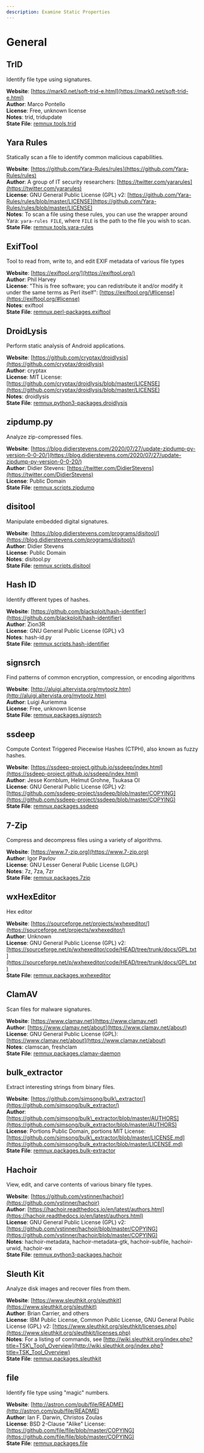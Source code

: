 ```yaml
---
description: Examine Static Properties
---
```


# General

## TrID

Identify file type using signatures.

**Website**: [https://mark0.net/soft-trid-e.html](https://mark0.net/soft-trid-e.html)  
**Author**: Marco Pontello  
**License**: Free, unknown license  
**Notes**: trid, tridupdate  
**State File**: [remnux.tools.trid](https://github.com/REMnux/salt-states/blob/master/remnux/tools/trid.sls)

## Yara Rules

Statically scan a file to identify common malicious capabilities.

**Website**: [https://github.com/Yara-Rules/rules](https://github.com/Yara-Rules/rules)  
**Author**: A group of IT security researchers: [https://twitter.com/yararules](https://twitter.com/yararules)  
**License**: GNU General Public License \(GPL\) v2: [https://github.com/Yara-Rules/rules/blob/master/LICENSE](https://github.com/Yara-Rules/rules/blob/master/LICENSE)  
**Notes**: To scan a file using these rules, you can use the wrapper around Yara: `yara-rules FILE`, where `FILE` is the path to the file you wish to scan.  
**State File**: [remnux.tools.yara-rules](https://github.com/REMnux/salt-states/blob/master/remnux/tools/yara-rules.sls)

## ExifTool

Tool to read from, write to, and edit EXIF metadata of various file types

**Website**: [https://exiftool.org/](https://exiftool.org/)  
**Author**: Phil Harvey  
**License**: "This is free software; you can redistribute it and/or modify it under the same terms as Perl itself": [https://exiftool.org/\#license](https://exiftool.org/#license)  
**Notes**: exiftool  
**State File**: [remnux.perl-packages.exiftool](https://github.com/REMnux/salt-states/blob/master/remnux/perl-packages/exiftool.sls)

## DroidLysis

Perform static analysis of Android applications.

**Website**: [https://github.com/cryptax/droidlysis](https://github.com/cryptax/droidlysis)  
**Author**: cryptax  
**License**: MIT License: [https://github.com/cryptax/droidlysis/blob/master/LICENSE](https://github.com/cryptax/droidlysis/blob/master/LICENSE)  
**Notes**: droidlysis  
**State File**: [remnux.python3-packages.droidlysis](https://github.com/REMnux/salt-states/blob/master/remnux/python3-packages/droidlysis.sls)

## zipdump.py

Analyze zip-compressed files.

**Website**: [https://blog.didierstevens.com/2020/07/27/update-zipdump-py-version-0-0-20/](https://blog.didierstevens.com/2020/07/27/update-zipdump-py-version-0-0-20/)  
**Author**: Didier Stevens: [https://twitter.com/DidierStevens](https://twitter.com/DidierStevens)  
**License**: Public Domain  
**State File**: [remnux.scripts.zipdump](https://github.com/REMnux/salt-states/blob/master/remnux/scripts/zipdump.sls)

## disitool

Manipulate embedded digital signatures.

**Website**: [https://blog.didierstevens.com/programs/disitool/](https://blog.didierstevens.com/programs/disitool/)  
**Author**: Didier Stevens  
**License**: Public Domain  
**Notes**: disitool.py  
**State File**: [remnux.scripts.disitool](https://github.com/REMnux/salt-states/blob/master/remnux/scripts/disitool.sls)

## Hash ID

Identify dfferent types of hashes.

**Website**: [https://github.com/blackploit/hash-identifier](https://github.com/blackploit/hash-identifier)  
**Author**: Zion3R  
**License**: GNU General Public License \(GPL\) v3  
**Notes**: hash-id.py  
**State File**: [remnux.scripts.hash-identifier](https://github.com/REMnux/salt-states/blob/master/remnux/scripts/hash-identifier.sls)

## signsrch

Find patterns of common encryption, compression, or encoding algorithms

**Website**: [http://aluigi.altervista.org/mytoolz.htm](http://aluigi.altervista.org/mytoolz.htm)  
**Author**: Luigi Auriemma  
**License**: Free, unknown license  
**State File**: [remnux.packages.signsrch](https://github.com/REMnux/salt-states/blob/master/remnux/packages/signsrch.sls)

## ssdeep

Compute Context Triggered Piecewise Hashes \(CTPH\), also known as fuzzy hashes.

**Website**: [https://ssdeep-project.github.io/ssdeep/index.html](https://ssdeep-project.github.io/ssdeep/index.html)  
**Author**: Jesse Kornblum, Helmut Grohne, Tsukasa OI  
**License**: GNU General Public License \(GPL\) v2: [https://github.com/ssdeep-project/ssdeep/blob/master/COPYING](https://github.com/ssdeep-project/ssdeep/blob/master/COPYING)  
**State File**: [remnux.packages.ssdeep](https://github.com/REMnux/salt-states/blob/master/remnux/packages/ssdeep.sls)

## 7-Zip

Compress and decompress files using a variety of algorithms.

**Website**: [https://www.7-zip.org](https://www.7-zip.org)  
**Author**: Igor Pavlov  
**License**: GNU Lesser General Public License \(LGPL\)  
**Notes**: 7z, 7za, 7zr  
**State File**: [remnux.packages.7zip](https://github.com/REMnux/salt-states/blob/master/remnux/packages/7zip.sls)

## wxHexEditor

Hex editor

**Website**: [https://sourceforge.net/projects/wxhexeditor/](https://sourceforge.net/projects/wxhexeditor/)  
**Author**: Unknown  
**License**: GNU General Public License \(GPL\) v2: [https://sourceforge.net/p/wxhexeditor/code/HEAD/tree/trunk/docs/GPL.txt](https://sourceforge.net/p/wxhexeditor/code/HEAD/tree/trunk/docs/GPL.txt)  
**State File**: [remnux.packages.wxhexeditor](https://github.com/REMnux/salt-states/blob/master/remnux/packages/wxhexeditor.sls)

## ClamAV

Scan files for malware signatures.

**Website**: [https://www.clamav.net](https://www.clamav.net)  
**Author**: [https://www.clamav.net/about](https://www.clamav.net/about)  
**License**: GNU General Public License \(GPL\): [https://www.clamav.net/about](https://www.clamav.net/about)  
**Notes**: clamscan, freshclam  
**State File**: [remnux.packages.clamav-daemon](https://github.com/REMnux/salt-states/blob/master/remnux/packages/clamav-daemon.sls)

## bulk\_extractor

Extract interesting strings from binary files.

**Website**: [https://github.com/simsong/bulk\_extractor/](https://github.com/simsong/bulk_extractor/)  
**Author**: [https://github.com/simsong/bulk\_extractor/blob/master/AUTHORS](https://github.com/simsong/bulk_extractor/blob/master/AUTHORS)  
**License**: Portions Public Domain, portions MIT License: [https://github.com/simsong/bulk\_extractor/blob/master/LICENSE.md](https://github.com/simsong/bulk_extractor/blob/master/LICENSE.md)  
**State File**: [remnux.packages.bulk-extractor](https://github.com/REMnux/salt-states/blob/master/remnux/packages/bulk-extractor.sls)

## Hachoir

View, edit, and carve contents of various binary file types.

**Website**: [https://github.com/vstinner/hachoir](https://github.com/vstinner/hachoir)  
**Author**: [https://hachoir.readthedocs.io/en/latest/authors.html](https://hachoir.readthedocs.io/en/latest/authors.html)  
**License**: GNU General Public License \(GPL\) v2: [https://github.com/vstinner/hachoir/blob/master/COPYING](https://github.com/vstinner/hachoir/blob/master/COPYING)  
**Notes**: hachoir-metadata, hachoir-metadata-gtk, hachoir-subfile, hachoir-urwid, hachoir-wx  
**State File**: [remnux.python3-packages.hachoir](https://github.com/REMnux/salt-states/blob/master/remnux/python3-packages/hachoir.sls)

## Sleuth Kit

Analyze disk images and recover files from them.

**Website**: [https://www.sleuthkit.org/sleuthkit](https://www.sleuthkit.org/sleuthkit)  
**Author**: Brian Carrier, and others  
**License**: IBM Public License, Common Public License, GNU General Public License \(GPL\) v2: [https://www.sleuthkit.org/sleuthkit/licenses.php](https://www.sleuthkit.org/sleuthkit/licenses.php)  
**Notes**: For a listing of commands, see [http://wiki.sleuthkit.org/index.php?title=TSK\_Tool\_Overview](http://wiki.sleuthkit.org/index.php?title=TSK_Tool_Overview)  
**State File**: [remnux.packages.sleuthkit](https://github.com/REMnux/salt-states/blob/master/remnux/packages/sleuthkit.sls)

## file

Identify file type using "magic" numbers.

**Website**: [http://astron.com/pub/file/README](http://astron.com/pub/file/README)  
**Author**: Ian F. Darwin, Christos Zoulas  
**License**: BSD 2-Clause "Alike" License: [https://github.com/file/file/blob/master/COPYING](https://github.com/file/file/blob/master/COPYING)  
**State File**: [remnux.packages.file](https://github.com/REMnux/salt-states/blob/master/remnux/packages/file.sls)

